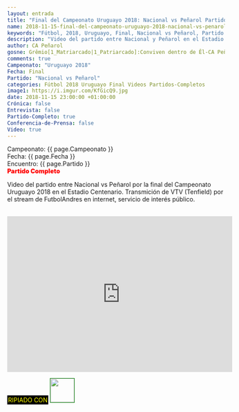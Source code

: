 ```yaml
---
layout: entrada
title: "Final del Campeonato Uruguayo 2018: Nacional vs Peñarol Partido Completo"
name: 2018-11-15-final-del-campeonato-uruguayo-2018-nacional-vs-penarol-partido-completo.markdown
keywords: "Fútbol, 2018, Uruguayo, Final, Nacional vs Peñarol, Partido Completo, video"
description: "Video del partido entre Nacional y Peñarol en el Estadio Centenario el 11 de noviembre por la final del Campeonato Uruguayo 2018. Transmición de VTV (Tenfield) por el stream de FutbolAndres en internet, servicio de interés público."
author: CA Peñarol
gosne: Grêmio[1_Matriarcado|1_Patriarcado]:Conviven dentro de Êl-CA Peñarol
comments: true
Campeonato: "Uruguayo 2018"
Fecha: Final
Partido: "Nacional vs Peñarol"
categories: Fútbol 2018 Uruguayo Final Videos Partidos-Completos
image1: https://i.imgur.com/KfGicQ9.jpg
date: 2018-11-15 23:00:00 +01:00:00
Crónica: false
Entrevista: false
Partido-Completo: true
Conferencia-de-Prensa: false
Video: true
---
```


Campeonato: <span>{{ page.Campeonato }}</span><br>
Fecha: <span>{{ page.Fecha }}</span><br>
Encuentro: <span>{{ page.Partido }}</span><br>
<span style="color:red;font-weight:900">Partido Completo</span>

Video del partido entre Nacional vs Peñarol por la final del Campeonato Uruguayo 2018 en el Estadio Centenario. Transmición de VTV (Tenfield) por el stream de FutbolAndres en internet, servicio de interés público.

<br>

<iframe width="521" height="360" src="https://www.youtube.com/embed/Mjuqau995k0" frameborder="0" allow="accelerometer; autoplay; encrypted-media; gyroscope; picture-in-picture" allowfullscreen></iframe>

<br>

<span style="color:yellow;background:black;padding:2px;">RIPIADO CON</span> <a href="http://ffmpeg.org"><img src="{{ site.url }}/images/ffmpeg.png" width="55" style="border:1px solid green;"></a>
